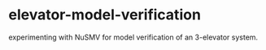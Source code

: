 # elevator-model-verification
experimenting with NuSMV for model verification of an 3-elevator system.
